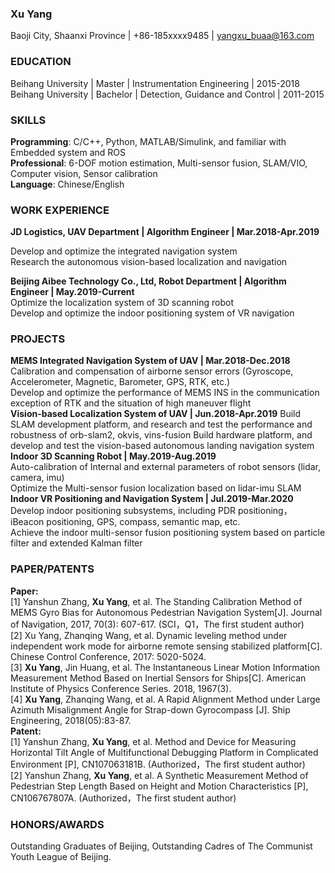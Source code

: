 ### Xu Yang
Baoji City, Shaanxi Province | +86-185xxxx9485 | yangxu_buaa@163.com   

### EDUCATION
Beihang University | Master | Instrumentation Engineering | 2015-2018  
Beihang University | Bachelor | Detection, Guidance and Control | 2011-2015  

### SKILLS
**Programming**: C/C++, Python, MATLAB/Simulink, and familiar with Embedded system and ROS  
**Professional**: 6-DOF motion estimation, Multi-sensor fusion, SLAM/VIO, Computer vision, Sensor calibration  
**Language**: Chinese/English  

### WORK EXPERIENCE
**JD Logistics, UAV Department | Algorithm Engineer | Mar.2018-Apr.2019**  

Develop and optimize the integrated navigation system  
Research the autonomous vision-based localization and navigation

**Beijing Aibee Technology Co., Ltd, Robot Department | Algorithm Engineer | May.2019-Current**  
Optimize the localization system of 3D scanning robot  
Develop and optimize the indoor positioning system of VR navigation  

### PROJECTS
**MEMS Integrated Navigation System of UAV | Mar.2018-Dec.2018**  
Calibration and compensation of airborne sensor errors (Gyroscope, Accelerometer, Magnetic, Barometer, GPS, RTK, etc.)   
Develop and optimize the performance of MEMS INS in the communication exception of RTK and the situation of high maneuver flight  
**Vision-based Localization System of UAV | Jun.2018-Apr.2019**
Build SLAM development platform, and research and test the performance and robustness of orb-slam2, okvis, vins-fusion
Build hardware platform, and develop and test the vision-based autonomous landing navigation system  
**Indoor 3D Scanning Robot | May.2019-Aug.2019**  
Auto-calibration of Internal and external parameters of robot sensors (lidar, camera, imu)  
Optimize the Multi-sensor fusion localization based on lidar-imu SLAM  
**Indoor VR Positioning and Navigation System | Jul.2019-Mar.2020**  
Develop indoor positioning subsystems, including PDR positioning，iBeacon positioning, GPS, compass, semantic map, etc.  
Achieve the indoor multi-sensor fusion positioning system based on particle filter and extended Kalman filter

### PAPER/PATENTS
**Paper:**  
[1]	Yanshun Zhang, **Xu Yang**, et al. The Standing Calibration Method of MEMS Gyro Bias for Autonomous Pedestrian Navigation System[J]. Journal of Navigation, 2017, 70(3): 607-617. (SCI，Q1，The first student author)  
[2]	Xu Yang, Zhanqing Wang, et al. Dynamic leveling method under independent work mode for airborne remote sensing stabilized platform[C]. Chinese Control Conference, 2017: 5020-5024.  
[3]	**Xu Yang**, Jin Huang, et al. The Instantaneous Linear Motion Information Measurement Method Based on Inertial Sensors for Ships[C]. American Institute of Physics Conference Series. 2018, 1967(3).  
[4]	**Xu Yang**, Zhanqing Wang, et al. A Rapid Alignment Method under Large Azimuth Misalignment Angle for Strap-down Gyrocompass [J]. Ship Engineering, 2018(05):83-87.   
**Patent:**  
[1]	Yanshun Zhang, **Xu Yang**, et al. Method and Device for Measuring Horizontal Tilt Angle of Multifunctional Debugging Platform in Complicated Environment [P], CN107063181B. (Authorized，The first student author)  
[2]	Yanshun Zhang, **Xu Yang**, et al. A Synthetic Measurement Method of Pedestrian Step Length Based on Height and Motion Characteristics [P], CN106767807A. (Authorized，The first student author)  

### HONORS/AWARDS
Outstanding Graduates of Beijing, Outstanding Cadres of The Communist Youth League of Beijing.

